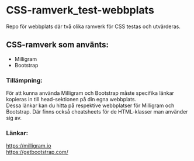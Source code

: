 # CSS-ramverk_test-webbplats
Repo för webbplats där två olika ramverk för CSS testas och utvärderas. 

## CSS-ramverk som använts:
* Milligram
* Bootstrap

### Tillämpning:
För att kunna använda Milligram och Bootstrap måste specifika länkar kopieras in till head-sektionen på din egna webbplats.  
Dessa länkar kan du hitta på respektive webbplatser för Milligram och Bootstrap. Där finns också cheatsheets för de HTML-klasser man använder sig av.

### Länkar:
https://milligram.io  
https://getbootstrap.com/ 


